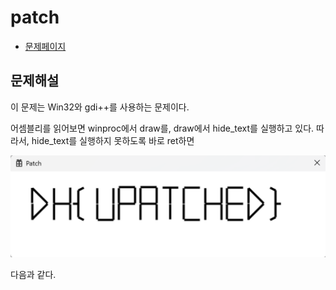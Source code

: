 # patch

- [문제페이지](https://dreamhack.io/wargame/challenges/49)

## 문제해설

이 문제는 Win32와 gdi++를 사용하는 문제이다.

어셈블리를 읽어보면 winproc에서 draw를, draw에서 hide_text를 실행하고 있다. 따라서, hide_text를 실행하지 못하도록 바로 ret하면

![alt text](image.png)

다음과 같다.